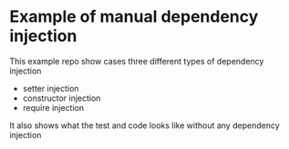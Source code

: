 # Example of manual dependency injection

This example repo show cases three different types of dependency injection

 - setter injection
 - constructor injection
 - require injection

It also shows what the test and code looks like without any dependency injection